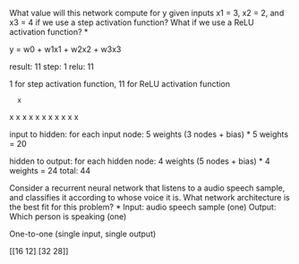 What value will this network compute for y given inputs x1 = 3, x2 = 2, and x3 = 4 if we use a step activation function? What if we use a ReLU activation function? *

y = w0 + w1x1 + w2x2 + w3x3

result: 11
step: 1
relu: 11

1 for step activation function, 11 for ReLU activation function


      x
x     x     x
x     x     x
x     x     x
      x     x



input to hidden:
for each input node: 5 weights
(3 nodes + bias) * 5 weights = 20

hidden to output:
for each hidden node: 4 weights
(5 nodes + bias) * 4 weights = 24
total: 44


Consider a recurrent neural network that listens to a audio speech sample, and classifies it according to whose voice it is. What network architecture is the best fit for this problem? *
Input: audio speech sample (one)
Output: Which person is speaking (one)

One-to-one (single input, single output)

[[16 12] [32 28]]

